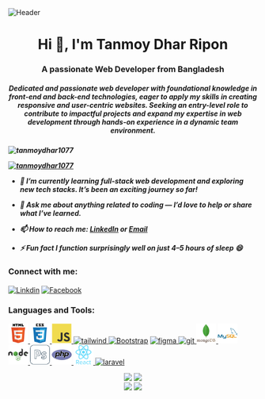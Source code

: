 <img src="https://i.ibb.co/Z1NVMjFF/github-header-image.png" alt="Header" width="1000"/>
<h1 align="center">Hi 👋, I'm Tanmoy Dhar Ripon</h1>
<h3 align="center">A passionate Web Developer from Bangladesh</h3>
<h5 align="center">Dedicated and passionate web developer with foundational knowledge in front-end and back-end technologies, eager to apply my skills in creating responsive and user-centric websites. Seeking an entry-level role to contribute to impactful projects 
and expand my expertise in web development through hands-on experience in a dynamic team environment.<h5>

<p align="left"> <img src="https://komarev.com/ghpvc/?username=tanmoydhar1077&label=Profile%20views&color=0e75b6&style=flat" alt="tanmoydhar1077" /> </p>

<p align="left"> <a href="https://github.com/ryo-ma/github-profile-trophy"><img src="https://github-profile-trophy.vercel.app/?username=tanmoydhar1077" alt="tanmoydhar1077" /></a> </p>

- 🌱 I’m currently learning **full-stack web development and exploring new tech stacks. It’s been an exciting journey so far!**

- 💬 Ask me about **anything related to coding — I’d love to help or share what I’ve learned.**

- 📫 How to reach me: **[LinkedIn](https://www.linkedin.com/in/tanmoy-dhar-ripon-6126922ba) or [Email](mailto:tanmoydhar1077@gmail.com)**


- ⚡ Fun fact **I function surprisingly well on just 4–5 hours of sleep 😄**

<h3 align="left">Connect with me:</h3>
<p align="left">
<a href="https://linkedin.com/in/tanmoy-dhar-ripon-6126922ba" target="blank"><img align="center" src="https://raw.githubusercontent.com/rahuldkjain/github-profile-readme-generator/master/src/images/icons/Social/linked-in-alt.svg" alt="Linkdin" height="30" width="40" /></a>
<a href="https://fb.com/tanmoydhar.ripon" target="blank"><img align="center" src="https://raw.githubusercontent.com/rahuldkjain/github-profile-readme-generator/master/src/images/icons/Social/facebook.svg" alt="Facebook" height="30" width="40" /></a>
</p>

<h3 align="left">Languages and Tools:</h3>
<p align="left"> <a href="https://www.w3.org/html/" target="_blank" rel="noreferrer"> <img src="https://raw.githubusercontent.com/devicons/devicon/master/icons/html5/html5-original-wordmark.svg" alt="html5" width="40" height="40"/> </a> <a href="https://www.w3schools.com/css/" target="_blank" rel="noreferrer"> <img src="https://raw.githubusercontent.com/devicons/devicon/master/icons/css3/css3-original-wordmark.svg" alt="css3" width="40" height="40"/> </a> <a href="https://developer.mozilla.org/en-US/docs/Web/JavaScript" target="_blank" rel="noreferrer"> <img src="https://raw.githubusercontent.com/devicons/devicon/master/icons/javascript/javascript-original.svg" alt="javascript" width="40" height="40"/> </a> <a href="https://tailwindcss.com/" target="_blank" rel="noreferrer"> <img src="https://www.vectorlogo.zone/logos/tailwindcss/tailwindcss-icon.svg" alt="tailwind" width="40" height="40"/> </a> <a href="https://getbootstrap.com/" target="_blank" rel="noreferrer"> <img src="https://upload.wikimedia.org/wikipedia/commons/b/b2/Bootstrap_logo.svg" alt="Bootstrap" width="45" height="40"/></a> <a href="https://www.figma.com/" target="_blank" rel="noreferrer"> <img src="https://www.vectorlogo.zone/logos/figma/figma-icon.svg" alt="figma" width="40" height="40"/> </a> <a href="https://git-scm.com/" target="_blank" rel="noreferrer"> <img src="https://www.vectorlogo.zone/logos/git-scm/git-scm-icon.svg" alt="git" width="40" height="40"/> </a> <a href="https://www.mongodb.com/" target="_blank" rel="noreferrer"> <img src="https://raw.githubusercontent.com/devicons/devicon/master/icons/mongodb/mongodb-original-wordmark.svg" alt="mongodb" width="40" height="40"/> </a> <a href="https://www.mysql.com/" target="_blank" rel="noreferrer"> <img src="https://raw.githubusercontent.com/devicons/devicon/master/icons/mysql/mysql-original-wordmark.svg" alt="mysql" width="40" height="40"/> </a> <a href="https://nodejs.org" target="_blank" rel="noreferrer"> <img src="https://raw.githubusercontent.com/devicons/devicon/master/icons/nodejs/nodejs-original-wordmark.svg" alt="nodejs" width="40" height="40"/> </a> <a href="https://www.photoshop.com/en" target="_blank" rel="noreferrer"> <img src="https://raw.githubusercontent.com/devicons/devicon/master/icons/photoshop/photoshop-line.svg" alt="photoshop" width="40" height="40"/> </a> <a href="https://www.php.net" target="_blank" rel="noreferrer"> <img src="https://raw.githubusercontent.com/devicons/devicon/master/icons/php/php-original.svg" alt="php" width="40" height="40"/> </a> <a href="https://reactjs.org/" target="_blank" rel="noreferrer"> <img src="https://raw.githubusercontent.com/devicons/devicon/master/icons/react/react-original-wordmark.svg" alt="react" width="40" height="40"/> </a> <a href="https://laravel.com/docs/11.x"="_blank" rel="noreferrer"> <img src="https://upload.wikimedia.org/wikipedia/commons/thumb/9/9a/Laravel.svg/170px-Laravel.svg.png" alt="laravel" width="40" height="40"/> </a> </p>


<div align="center">
  <img src="https://github-readme-stats.vercel.app/api?username=TanmoyDhar1077&theme=vue&hide_border=false&include_all_commits=false&count_private=false" height="200">
   <img src="https://github-readme-stats.vercel.app/api/top-langs/?username=TanmoyDhar1077&theme=vue&hide_border=false&include_all_commits=false&count_private=false&layout=compact" height="200">
</div>
<div align = "center">
  <img src="https://nirzak-streak-stats.vercel.app/?user=TanmoyDhar1077&theme=vue&hide_border=false" height="200">
  <img src="https://github-contributor-stats.vercel.app/api?username=TanmoyDhar1077&limit=5&theme=vue&combine_all_yearly_contributions=true" height="200">
</div>
